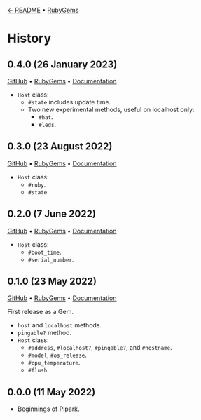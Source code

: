 [← README](README.md) • [RubyGems](https://rubygems.org/gems/pipark/versions)

# History

## 0.4.0 (26 January 2023)
[GitHub](https://github.com/lllisteu/pipark/releases/tag/v0.4.0) • [RubyGems](https://rubygems.org/gems/pipark/versions/0.4.0) • [Documentation](https://www.rubydoc.info/gems/pipark/0.4.0)

* `Host` class:
    * `#state` includes update time.
    * Two new experimental methods, useful on localhost only:
        * `#hat`.
        * `#leds`.

## 0.3.0 (23 August 2022)
[GitHub](https://github.com/lllisteu/pipark/releases/tag/v0.3.0) • [RubyGems](https://rubygems.org/gems/pipark/versions/0.3.0) • [Documentation](https://www.rubydoc.info/gems/pipark/0.3.0)

* `Host` class:
    * `#ruby`.
    * `#state`.

## 0.2.0 (7 June 2022)
[GitHub](https://github.com/lllisteu/pipark/releases/tag/v0.2.0) • [RubyGems](https://rubygems.org/gems/pipark/versions/0.2.0) • [Documentation](https://www.rubydoc.info/gems/pipark/0.2.0)

* `Host` class:
    * `#boot_time`.
    * `#serial_number`.

## 0.1.0 (23 May 2022)
[GitHub](https://github.com/lllisteu/pipark/releases/tag/v0.1.0) • [RubyGems](https://rubygems.org/gems/pipark/versions/0.1.0) • [Documentation](https://www.rubydoc.info/gems/pipark/0.1.0)

First release as a Gem.

* `host` and `localhost` methods.
* `pingable?` method.
* `Host` class:
    * `#address`, `#localhost?`, `#pingable?`, and `#hostname`.
    * `#model`, `#os_release`.
    * `#cpu_temperature`.
    * `#flush`.

## 0.0.0 (11 May 2022)

 * Beginnings of Pipark.
